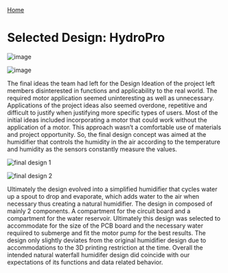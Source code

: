[Home](/index.md)
# **Selected Design: HydroPro**



![image](https://github.com/Team-309-Hydro-Pro/EGR314-Spring2024-Team309.github.io/assets/157083379/4b967cd8-f413-4b6e-994e-84233b39780f)


![image](https://github.com/Team-309-Hydro-Pro/EGR314-Spring2024-Team309.github.io/assets/157083379/2208580c-d16c-41db-b8ce-b8556b079df1)



The final ideas the team had left for the Design Ideation of the project left members disinterested in functions and applicability to the real world. The required motor application seemed uninteresting as well as unnecessary. Applications of the project ideas also seemed overdone, repetitive and difficult to justify when justifying more specific types of users. Most of the initial ideas included incorporating a motor that could work without the application of a motor. This approach wasn’t a comfortable use of materials and project opportunity. So, the final design concept was aimed at the humidifier that controls the humidity in the air according to the temperature and humidity as the sensors constantly measure the values.


![final design 1](https://github.com/Team-309-Hydro-Pro/EGR314-Spring2024-Team309.github.io/assets/84349229/2e4324a2-e4b1-47d4-b092-815af9154900)

![final design 2](https://github.com/Team-309-Hydro-Pro/EGR314-Spring2024-Team309.github.io/assets/84349229/b56ab23e-b22a-4aad-a462-04a7f8b3fbf2)


Ultimately the design evolved into a simplified humidifier that cycles water up a spout to drop and evaporate, which adds water to the air when necessary thus creating a natural humidifier. The design in composed of mainly 2  components. A compartment for the circuit board and a compartment for the water reservoir. Ultimately this design was selected to accommodate for the size of the PCB board and the necessary water requiired to submerge and fit the motor pump for the best results. The design only slightly deviates from the original humidifier design due to accommodations to the 3D printing restriction at the time. Overall the intended natural waterfall humidifer design did coincide with our expectations of its functions and data related behavior.
